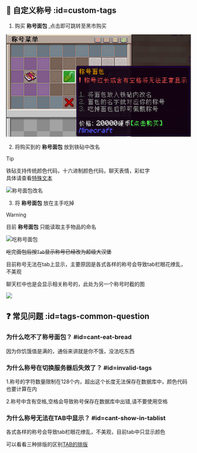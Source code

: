 ## 🍞 自定义称号 :id=custom-tags

1. 购买 **称号面包** ,点击即可跳转至黑市购买

![称号面包](pics/tag/tag%20menu%202024.4.16.png)

2. 将购买到的 **称号面包** 放到铁砧中改名

> [!tip]
> 铁砧支持传统颜色代码，十六进制颜色代码，聊天表情，彩虹字  
> 具体请查看[特殊文本](text.md)

![称号面包改名](pics/tag/rename.png)

3. 将 **称号面包** 放在主手吃掉

> [!warning]
> 目前 **称号面包** 只能读取主手物品的命名

![吃称号面包](pics/tag/eat.png)

~~吃完面包后按`Tab`显示称号已经改为超级大汉堡~~ 

目前称号无法在tab上显示，主要原因是各式各样的称号会导致tab栏眼花缭乱，不美观

<!-- ![吃完称号面包](pics/tag/aftereat.png) -->

聊天栏中也是会显示相关称号的，此处为另一个称号时截的图

![](pics/tag/chat.png)

## ❓ 常见问题 :id=tags-common-question

### 为什么吃不了称号面包？ #id=cant-eat-bread

因为你饥饿值是满的，通俗来讲就是你不饿，没法吃东西

### 为什么称号在切换服务器后失效了？ #id=invalid-tags

1.称号的字符数量限制在128个内，超出这个长度无法保存在数据库中，颜色代码也要计算在内

2.称号中含有空格,空格会导致称号保存在数据库中出错,请不要使用空格

### 为什么称号无法在TAB中显示？ #id=cant-show-in-tablist

各式各样的称号会导致tab栏眼花缭乱，不美观，目前tab中只显示颜色

可以看看三种排版的区别[TAB的排版](https://gitee.com/neverlag/drip-drop-server/issues/I7OOB9)